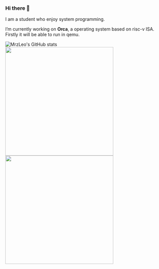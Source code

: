 ### Hi there 👋 
I am a student who enjoy system programming.

I’m currently working on **Orca**, a operating system based on risc-v ISA. Firstly it will be able to run in qemu.

<!--
**MrZLeo/MrZLeo** is a ✨ _special_ ✨ repository because its `README.md` (this file) appears on your GitHub profile.

Here are some ideas to get you started:

- 🔭 I’m currently working on ...
- 🌱 I’m currently learning ...
- 👯 I’m looking to collaborate on ...
- 🤔 I’m looking for help with ...
- 💬 Ask me about ...
- 📫 How to reach me: ...
- 😄 Pronouns: ...
- ⚡ Fun fact: ...
-->

![MrzLeo's GitHub stats](https://github-readme-stats.vercel.app/api?username=mrzleo&count_private=true&show_icons=true&theme=tokyonight)
<img width="340px" src="https://github-readme-stats.vercel.app/api/top-langs/?username=mrzleo&theme=vue-dark&layout=compact">
<img width="340px" src="https://github-readme-stats.vercel.app/api/pin/?username=mrzleo&repo=my-now-blog&theme=dark">
